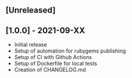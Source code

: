 ## [Unreleased]

## [1.0.0] - 2021-09-XX

- Initial release
- Setup of automation for rubygems publishing
- Setup of CI with Github Actions
- Setup of Dockerfile for local tests
- Creation of CHANGELOG.md
